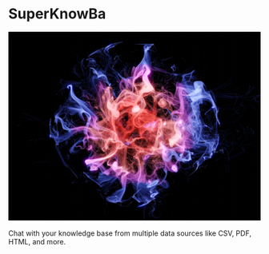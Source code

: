 # SuperKnowBa

<img src='assets/supernova.jpg'>

Chat with your knowledge base from multiple data sources like CSV, PDF, HTML, and more.
